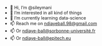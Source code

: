 - 👋 Hi, I’m @sileymani
- 👀 I’m interested in all kind of things
- 🌱 I’m currently learning data-science
- 📫 Reach me on ndiayeball.98@gmail.com
- 📫 Or ndiaye-ball@sorbonne-université.fr
- 📫 Or ndiaye-ball@epitech.eu

<!---
sileymani/sileymani is a ✨ special ✨ repository because its `README.md` (this file) appears on your GitHub profile.
You can click the Preview link to take a look at your changes.
--->
